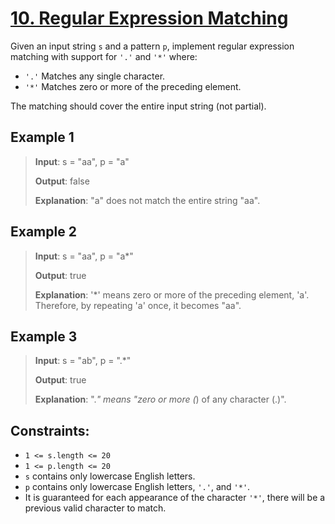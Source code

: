 # [10. Regular Expression Matching](https://leetcode.com/problems/regular-expression-matching/description/)

Given an input string `s` and a pattern `p`, implement regular expression matching with support for `'.'` and `'*'` where:

- `'.'` Matches any single character.​​​​
- `'*'` Matches zero or more of the preceding element.

The matching should cover the entire input string (not partial).

## Example 1

> **Input**: s = "aa", p = "a"
>
> **Output**: false
>
> **Explanation**: "a" does not match the entire string "aa".

## Example 2

> **Input**: s = "aa", p = "a*"
>
> **Output**: true
>
> **Explanation**: '*' means zero or more of the preceding element, 'a'. Therefore, by repeating 'a' once, it becomes "aa".

## Example 3

> **Input**: s = "ab", p = ".*"
>
> **Output**: true
>
> **Explanation**: ".*" means "zero or more (*) of any character (.)".

## Constraints:

- `1 <= s.length <= 20`
- `1 <= p.length <= 20`
- `s` contains only lowercase English letters.
- `p` contains only lowercase English letters, `'.'`, and `'*'`.
- It is guaranteed for each appearance of the character `'*'`, there will be a previous valid character to match.
